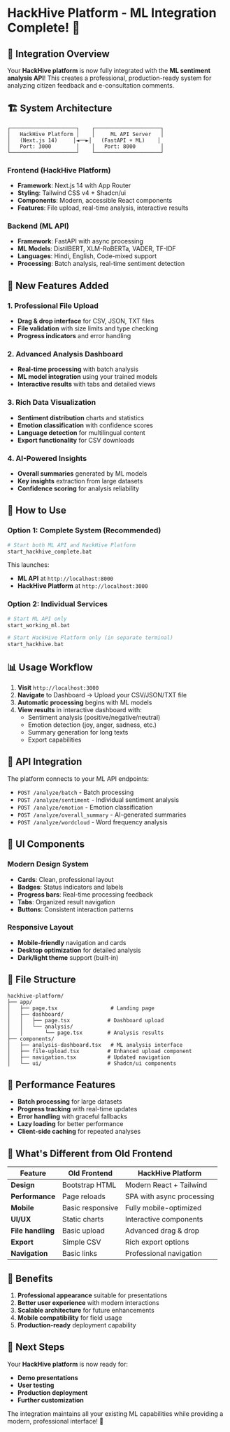 # HackHive Platform - ML Integration Complete! 🎉

## 🚀 **Integration Overview**

Your **HackHive platform** is now fully integrated with the **ML sentiment analysis API**! This creates a professional, production-ready system for analyzing citizen feedback and e-consultation comments.

## 🏗️ **System Architecture**

```
┌─────────────────────┐    ┌─────────────────────┐
│   HackHive Platform │    │     ML API Server   │
│   (Next.js 14)     │◄──►│   (FastAPI + ML)    │
│   Port: 3000        │    │   Port: 8000        │
└─────────────────────┘    └─────────────────────┘
```

### **Frontend (HackHive Platform)**
- **Framework**: Next.js 14 with App Router
- **Styling**: Tailwind CSS v4 + Shadcn/ui
- **Components**: Modern, accessible React components
- **Features**: File upload, real-time analysis, interactive results

### **Backend (ML API)**
- **Framework**: FastAPI with async processing
- **ML Models**: DistilBERT, XLM-RoBERTa, VADER, TF-IDF
- **Languages**: Hindi, English, Code-mixed support
- **Processing**: Batch analysis, real-time sentiment detection

## 🎯 **New Features Added**

### **1. Professional File Upload**
- **Drag & drop interface** for CSV, JSON, TXT files
- **File validation** with size limits and type checking
- **Progress indicators** and error handling

### **2. Advanced Analysis Dashboard**
- **Real-time processing** with batch analysis
- **ML model integration** using your trained models
- **Interactive results** with tabs and detailed views

### **3. Rich Data Visualization**
- **Sentiment distribution** charts and statistics
- **Emotion classification** with confidence scores
- **Language detection** for multilingual content
- **Export functionality** for CSV downloads

### **4. AI-Powered Insights**
- **Overall summaries** generated by ML models
- **Key insights** extraction from large datasets
- **Confidence scoring** for analysis reliability

## 🔧 **How to Use**

### **Option 1: Complete System (Recommended)**
```bash
# Start both ML API and HackHive Platform
start_hackhive_complete.bat
```

This launches:
- **ML API** at `http://localhost:8000`
- **HackHive Platform** at `http://localhost:3000`

### **Option 2: Individual Services**
```bash
# Start ML API only
start_working_ml.bat

# Start HackHive Platform only (in separate terminal)
start_hackhive.bat
```

## 📊 **Usage Workflow**

1. **Visit** `http://localhost:3000`
2. **Navigate** to Dashboard → Upload your CSV/JSON/TXT file
3. **Automatic processing** begins with ML models
4. **View results** in interactive dashboard with:
   - Sentiment analysis (positive/negative/neutral)
   - Emotion detection (joy, anger, sadness, etc.)
   - Summary generation for long texts
   - Export capabilities

## 🔗 **API Integration**

The platform connects to your ML API endpoints:
- `POST /analyze/batch` - Batch processing
- `POST /analyze/sentiment` - Individual sentiment analysis
- `POST /analyze/emotion` - Emotion classification
- `POST /analyze/overall_summary` - AI-generated summaries
- `POST /analyze/wordcloud` - Word frequency analysis

## 🎨 **UI Components**

### **Modern Design System**
- **Cards**: Clean, professional layout
- **Badges**: Status indicators and labels
- **Progress bars**: Real-time processing feedback
- **Tabs**: Organized result navigation
- **Buttons**: Consistent interaction patterns

### **Responsive Layout**
- **Mobile-friendly** navigation and cards
- **Desktop optimization** for detailed analysis
- **Dark/light theme** support (built-in)

## 📁 **File Structure**

```
hackhive-platform/
├── app/
│   ├── page.tsx                 # Landing page
│   ├── dashboard/
│   │   ├── page.tsx            # Dashboard upload
│   │   └── analysis/
│   │       └── page.tsx        # Analysis results
├── components/
│   ├── analysis-dashboard.tsx   # ML analysis interface
│   ├── file-upload.tsx         # Enhanced upload component
│   ├── navigation.tsx          # Updated navigation
│   └── ui/                     # Shadcn/ui components
```

## 🚀 **Performance Features**

- **Batch processing** for large datasets
- **Progress tracking** with real-time updates
- **Error handling** with graceful fallbacks
- **Lazy loading** for better performance
- **Client-side caching** for repeated analyses

## 🔮 **What's Different from Old Frontend**

| Feature | Old Frontend | HackHive Platform |
|---------|-------------|------------------|
| **Design** | Bootstrap HTML | Modern React + Tailwind |
| **Performance** | Page reloads | SPA with async processing |
| **Mobile** | Basic responsive | Fully mobile-optimized |
| **UI/UX** | Static charts | Interactive components |
| **File handling** | Basic upload | Advanced drag & drop |
| **Export** | Simple CSV | Rich export options |
| **Navigation** | Basic links | Professional navigation |

## 🎯 **Benefits**

1. **Professional appearance** suitable for presentations
2. **Better user experience** with modern interactions
3. **Scalable architecture** for future enhancements
4. **Mobile compatibility** for field usage
5. **Production-ready** deployment capability

## 🔧 **Next Steps**

Your **HackHive platform** is now ready for:
- **Demo presentations** 
- **User testing**
- **Production deployment**
- **Further customization**

The integration maintains all your existing ML capabilities while providing a modern, professional interface! 🎊
